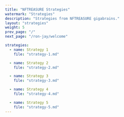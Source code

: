 ```yaml
---
title: "NFTREASURE Strategies"
watermark: "Strategies"
description: "Strategies from NFTREASURE gigabrains."
layout: "strategies"
weight: 5
prev_page: "/"
next_page: "/ron-jay/welcome"

strategies:
  - name: Strategy 1
    file: "strategy-1.md"

  - name: Strategy 2
    file: "strategy-2.md"

  - name: Strategy 3
    file: "strategy-3.md"

  - name: Strategy 4
    file: "strategy-4.md"

  - name: Strategy 5
    file: "strategy-5.md"
---
```

